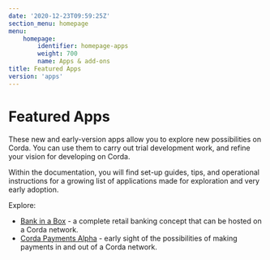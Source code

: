 ```yaml
---
date: '2020-12-23T09:59:25Z'
section_menu: homepage
menu:
    homepage:
        identifier: homepage-apps
        weight: 700
        name: Apps & add-ons
title: Featured Apps
version: 'apps'
---
```


# Featured Apps

These new and early-version apps allow you to explore new possibilities on Corda. You can use them to carry out trial development work, and refine your vision for developing on Corda.

Within the documentation, you will find set-up guides, tips, and operational instructions for a growing list of applications made for exploration and very early adoption.

Explore:

* [Bank in a Box](./bankinabox/getting-started) - a complete retail banking concept that can be hosted on a Corda network.
* [Corda Payments Alpha](./payments/payments-index) - early sight of the possibilities of making payments in and out of a Corda network.

